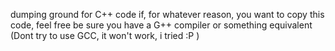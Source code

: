 dumping ground for C++ code
if, for whatever reason, you want to copy this code, feel free
be sure you have a G++ compiler or something equivalent
(Dont try to use GCC, it won't work, i tried :P )
